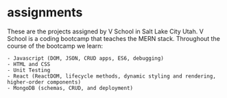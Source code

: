 # assignments

These are the projects assigned by V School in Salt Lake City Utah. V School is a coding bootcamp that teaches the MERN stack. Throughout the course of the bootcamp we learn:

    - Javascript (DOM, JSON, CRUD apps, ES6, debugging)
    - HTML and CSS
    - Unit Testing
    - React (ReactDOM, lifecycle methods, dynamic styling and rendering, higher-order components)
    - MongoDB (schemas, CRUD, and deployment)

